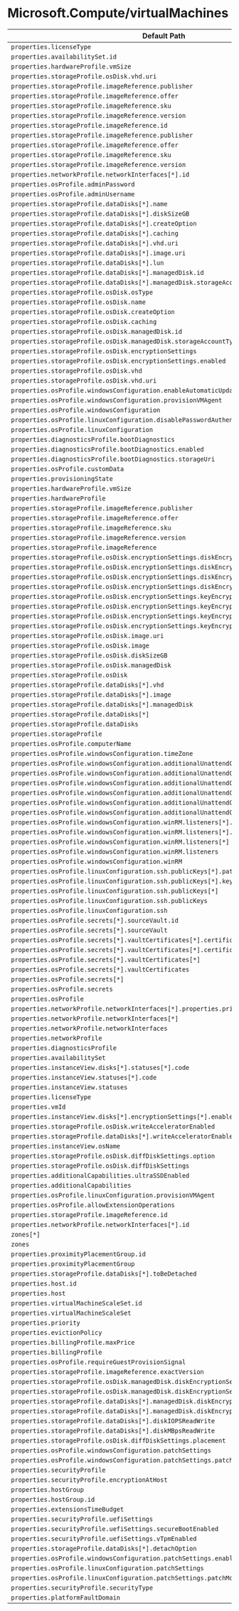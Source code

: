 # Microsoft.Compute/virtualMachines

| Default Path | Alias |
|---|---|
| `properties.licenseType` | `Microsoft.Compute/licenseType` |
| `properties.availabilitySet.id` | `Microsoft.Compute/virtualMachines/availabilitySet.id` |
| `properties.hardwareProfile.vmSize` | `Microsoft.Compute/virtualMachines/sku.name` |
| `properties.storageProfile.osDisk.vhd.uri` | `Microsoft.Compute/virtualMachines/osDisk.Uri` |
| `properties.storageProfile.imageReference.publisher` | `Microsoft.Compute/imagePublisher` |
| `properties.storageProfile.imageReference.offer` | `Microsoft.Compute/imageOffer` |
| `properties.storageProfile.imageReference.sku` | `Microsoft.Compute/imageSku` |
| `properties.storageProfile.imageReference.version` | `Microsoft.Compute/imageVersion` |
| `properties.storageProfile.imageReference.id` | `Microsoft.Compute/imageId` |
| `properties.storageProfile.imageReference.publisher` | `Microsoft.Compute/virtualMachines/imagePublisher` |
| `properties.storageProfile.imageReference.offer` | `Microsoft.Compute/virtualMachines/imageOffer` |
| `properties.storageProfile.imageReference.sku` | `Microsoft.Compute/virtualMachines/imageSku` |
| `properties.storageProfile.imageReference.version` | `Microsoft.Compute/virtualMachines/imageVersion` |
| `properties.networkProfile.networkInterfaces[*].id` | `Microsoft.Compute/virtualMachines/networkInterfaces[*].id` |
| `properties.osProfile.adminPassword` | `Microsoft.Compute/virtualMachines/osProfile.adminPassword` |
| `properties.osProfile.adminUsername` | `Microsoft.Compute/virtualMachines/osProfile.adminUsername` |
| `properties.storageProfile.dataDisks[*].name` | `Microsoft.Compute/virtualMachines/storageProfile.dataDisks[*].name` |
| `properties.storageProfile.dataDisks[*].diskSizeGB` | `Microsoft.Compute/virtualMachines/storageProfile.dataDisks[*].diskSizeGB` |
| `properties.storageProfile.dataDisks[*].createOption` | `Microsoft.Compute/virtualMachines/storageProfile.dataDisks[*].createOption` |
| `properties.storageProfile.dataDisks[*].caching` | `Microsoft.Compute/virtualMachines/storageProfile.dataDisks[*].caching` |
| `properties.storageProfile.dataDisks[*].vhd.uri` | `Microsoft.Compute/virtualMachines/storageProfile.dataDisks[*].vhd.uri` |
| `properties.storageProfile.dataDisks[*].image.uri` | `Microsoft.Compute/virtualMachines/storageProfile.dataDisks[*].image.uri` |
| `properties.storageProfile.dataDisks[*].lun` | `Microsoft.Compute/virtualMachines/storageProfile.dataDisks[*].lun` |
| `properties.storageProfile.dataDisks[*].managedDisk.id` | `Microsoft.Compute/virtualMachines/storageProfile.dataDisks[*].managedDisk.id` |
| `properties.storageProfile.dataDisks[*].managedDisk.storageAccountType` | `Microsoft.Compute/virtualMachines/storageProfile.dataDisks[*].managedDisk.storageAccountType` |
| `properties.storageProfile.osDisk.osType` | `Microsoft.Compute/virtualMachines/storageProfile.osDisk.osType` |
| `properties.storageProfile.osDisk.name` | `Microsoft.Compute/virtualMachines/storageProfile.osDisk.name` |
| `properties.storageProfile.osDisk.createOption` | `Microsoft.Compute/virtualMachines/storageProfile.osDisk.createOption` |
| `properties.storageProfile.osDisk.caching` | `Microsoft.Compute/virtualMachines/storageProfile.osDisk.caching` |
| `properties.storageProfile.osDisk.managedDisk.id` | `Microsoft.Compute/virtualMachines/storageProfile.osDisk.managedDisk.id` |
| `properties.storageProfile.osDisk.managedDisk.storageAccountType` | `Microsoft.Compute/virtualMachines/storageProfile.osDisk.managedDisk.storageAccountType` |
| `properties.storageProfile.osDisk.encryptionSettings` | `Microsoft.Compute/virtualMachines/storageProfile.osDisk.encryptionSettings` |
| `properties.storageProfile.osDisk.encryptionSettings.enabled` | `Microsoft.Compute/virtualMachines/storageProfile.osDisk.encryptionSettings.enabled` |
| `properties.storageProfile.osDisk.vhd` | `Microsoft.Compute/virtualMachines/storageProfile.osDisk.vhd` |
| `properties.storageProfile.osDisk.vhd.uri` | `Microsoft.Compute/virtualMachines/storageProfile.osDisk.vhd.uri` |
| `properties.osProfile.windowsConfiguration.enableAutomaticUpdates` | `Microsoft.Compute/virtualMachines/osProfile.windowsConfiguration.enableAutomaticUpdates` |
| `properties.osProfile.windowsConfiguration.provisionVMAgent` | `Microsoft.Compute/virtualMachines/osProfile.windowsConfiguration.provisionVMAgent` |
| `properties.osProfile.windowsConfiguration` | `Microsoft.Compute/virtualMachines/osProfile.windowsConfiguration` |
| `properties.osProfile.linuxConfiguration.disablePasswordAuthentication` | `Microsoft.Compute/virtualMachines/osProfile.linuxConfiguration.disablePasswordAuthentication` |
| `properties.osProfile.linuxConfiguration` | `Microsoft.Compute/virtualMachines/osProfile.linuxConfiguration` |
| `properties.diagnosticsProfile.bootDiagnostics` | `Microsoft.Compute/virtualMachines/diagnosticsProfile.bootDiagnostics` |
| `properties.diagnosticsProfile.bootDiagnostics.enabled` | `Microsoft.Compute/virtualMachines/diagnosticsProfile.bootDiagnostics.enabled` |
| `properties.diagnosticsProfile.bootDiagnostics.storageUri` | `Microsoft.Compute/virtualMachines/diagnosticsProfile.bootDiagnostics.storageUri` |
| `properties.osProfile.customData` | `Microsoft.Compute/virtualMachines/osProfile.customData` |
| `properties.provisioningState` | `Microsoft.Compute/virtualMachines/provisioningState` |
| `properties.hardwareProfile.vmSize` | `Microsoft.Compute/virtualMachines/hardwareProfile.vmSize` |
| `properties.hardwareProfile` | `Microsoft.Compute/virtualMachines/hardwareProfile` |
| `properties.storageProfile.imageReference.publisher` | `Microsoft.Compute/virtualMachines/storageProfile.imageReference.publisher` |
| `properties.storageProfile.imageReference.offer` | `Microsoft.Compute/virtualMachines/storageProfile.imageReference.offer` |
| `properties.storageProfile.imageReference.sku` | `Microsoft.Compute/virtualMachines/storageProfile.imageReference.sku` |
| `properties.storageProfile.imageReference.version` | `Microsoft.Compute/virtualMachines/storageProfile.imageReference.version` |
| `properties.storageProfile.imageReference` | `Microsoft.Compute/virtualMachines/storageProfile.imageReference` |
| `properties.storageProfile.osDisk.encryptionSettings.diskEncryptionKey.secretUrl` | `Microsoft.Compute/virtualMachines/storageProfile.osDisk.encryptionSettings.diskEncryptionKey.secretUrl` |
| `properties.storageProfile.osDisk.encryptionSettings.diskEncryptionKey.sourceVault.id` | `Microsoft.Compute/virtualMachines/storageProfile.osDisk.encryptionSettings.diskEncryptionKey.sourceVault.id` |
| `properties.storageProfile.osDisk.encryptionSettings.diskEncryptionKey.sourceVault` | `Microsoft.Compute/virtualMachines/storageProfile.osDisk.encryptionSettings.diskEncryptionKey.sourceVault` |
| `properties.storageProfile.osDisk.encryptionSettings.diskEncryptionKey` | `Microsoft.Compute/virtualMachines/storageProfile.osDisk.encryptionSettings.diskEncryptionKey` |
| `properties.storageProfile.osDisk.encryptionSettings.keyEncryptionKey.keyUrl` | `Microsoft.Compute/virtualMachines/storageProfile.osDisk.encryptionSettings.keyEncryptionKey.keyUrl` |
| `properties.storageProfile.osDisk.encryptionSettings.keyEncryptionKey.sourceVault.id` | `Microsoft.Compute/virtualMachines/storageProfile.osDisk.encryptionSettings.keyEncryptionKey.sourceVault.id` |
| `properties.storageProfile.osDisk.encryptionSettings.keyEncryptionKey.sourceVault` | `Microsoft.Compute/virtualMachines/storageProfile.osDisk.encryptionSettings.keyEncryptionKey.sourceVault` |
| `properties.storageProfile.osDisk.encryptionSettings.keyEncryptionKey` | `Microsoft.Compute/virtualMachines/storageProfile.osDisk.encryptionSettings.keyEncryptionKey` |
| `properties.storageProfile.osDisk.image.uri` | `Microsoft.Compute/virtualMachines/storageProfile.osDisk.image.uri` |
| `properties.storageProfile.osDisk.image` | `Microsoft.Compute/virtualMachines/storageProfile.osDisk.image` |
| `properties.storageProfile.osDisk.diskSizeGB` | `Microsoft.Compute/virtualMachines/storageProfile.osDisk.diskSizeGB` |
| `properties.storageProfile.osDisk.managedDisk` | `Microsoft.Compute/virtualMachines/storageProfile.osDisk.managedDisk` |
| `properties.storageProfile.osDisk` | `Microsoft.Compute/virtualMachines/storageProfile.osDisk` |
| `properties.storageProfile.dataDisks[*].vhd` | `Microsoft.Compute/virtualMachines/storageProfile.dataDisks[*].vhd` |
| `properties.storageProfile.dataDisks[*].image` | `Microsoft.Compute/virtualMachines/storageProfile.dataDisks[*].image` |
| `properties.storageProfile.dataDisks[*].managedDisk` | `Microsoft.Compute/virtualMachines/storageProfile.dataDisks[*].managedDisk` |
| `properties.storageProfile.dataDisks[*]` | `Microsoft.Compute/virtualMachines/storageProfile.dataDisks[*]` |
| `properties.storageProfile.dataDisks` | `Microsoft.Compute/virtualMachines/storageProfile.dataDisks` |
| `properties.storageProfile` | `Microsoft.Compute/virtualMachines/storageProfile` |
| `properties.osProfile.computerName` | `Microsoft.Compute/virtualMachines/osProfile.computerName` |
| `properties.osProfile.windowsConfiguration.timeZone` | `Microsoft.Compute/virtualMachines/osProfile.windowsConfiguration.timeZone` |
| `properties.osProfile.windowsConfiguration.additionalUnattendContent[*].passName` | `Microsoft.Compute/virtualMachines/osProfile.windowsConfiguration.additionalUnattendContent[*].passName` |
| `properties.osProfile.windowsConfiguration.additionalUnattendContent[*].componentName` | `Microsoft.Compute/virtualMachines/osProfile.windowsConfiguration.additionalUnattendContent[*].componentName` |
| `properties.osProfile.windowsConfiguration.additionalUnattendContent[*].settingName` | `Microsoft.Compute/virtualMachines/osProfile.windowsConfiguration.additionalUnattendContent[*].settingName` |
| `properties.osProfile.windowsConfiguration.additionalUnattendContent[*].content` | `Microsoft.Compute/virtualMachines/osProfile.windowsConfiguration.additionalUnattendContent[*].content` |
| `properties.osProfile.windowsConfiguration.additionalUnattendContent[*]` | `Microsoft.Compute/virtualMachines/osProfile.windowsConfiguration.additionalUnattendContent[*]` |
| `properties.osProfile.windowsConfiguration.additionalUnattendContent` | `Microsoft.Compute/virtualMachines/osProfile.windowsConfiguration.additionalUnattendContent` |
| `properties.osProfile.windowsConfiguration.winRM.listeners[*].protocol` | `Microsoft.Compute/virtualMachines/osProfile.windowsConfiguration.winRM.listeners[*].protocol` |
| `properties.osProfile.windowsConfiguration.winRM.listeners[*].certificateUrl` | `Microsoft.Compute/virtualMachines/osProfile.windowsConfiguration.winRM.listeners[*].certificateUrl` |
| `properties.osProfile.windowsConfiguration.winRM.listeners[*]` | `Microsoft.Compute/virtualMachines/osProfile.windowsConfiguration.winRM.listeners[*]` |
| `properties.osProfile.windowsConfiguration.winRM.listeners` | `Microsoft.Compute/virtualMachines/osProfile.windowsConfiguration.winRM.listeners` |
| `properties.osProfile.windowsConfiguration.winRM` | `Microsoft.Compute/virtualMachines/osProfile.windowsConfiguration.winRM` |
| `properties.osProfile.linuxConfiguration.ssh.publicKeys[*].path` | `Microsoft.Compute/virtualMachines/osProfile.linuxConfiguration.ssh.publicKeys[*].path` |
| `properties.osProfile.linuxConfiguration.ssh.publicKeys[*].keyData` | `Microsoft.Compute/virtualMachines/osProfile.linuxConfiguration.ssh.publicKeys[*].keyData` |
| `properties.osProfile.linuxConfiguration.ssh.publicKeys[*]` | `Microsoft.Compute/virtualMachines/osProfile.linuxConfiguration.ssh.publicKeys[*]` |
| `properties.osProfile.linuxConfiguration.ssh.publicKeys` | `Microsoft.Compute/virtualMachines/osProfile.linuxConfiguration.ssh.publicKeys` |
| `properties.osProfile.linuxConfiguration.ssh` | `Microsoft.Compute/virtualMachines/osProfile.linuxConfiguration.ssh` |
| `properties.osProfile.secrets[*].sourceVault.id` | `Microsoft.Compute/virtualMachines/osProfile.secrets[*].sourceVault.id` |
| `properties.osProfile.secrets[*].sourceVault` | `Microsoft.Compute/virtualMachines/osProfile.secrets[*].sourceVault` |
| `properties.osProfile.secrets[*].vaultCertificates[*].certificateUrl` | `Microsoft.Compute/virtualMachines/osProfile.secrets[*].vaultCertificates[*].certificateUrl` |
| `properties.osProfile.secrets[*].vaultCertificates[*].certificateStore` | `Microsoft.Compute/virtualMachines/osProfile.secrets[*].vaultCertificates[*].certificateStore` |
| `properties.osProfile.secrets[*].vaultCertificates[*]` | `Microsoft.Compute/virtualMachines/osProfile.secrets[*].vaultCertificates[*]` |
| `properties.osProfile.secrets[*].vaultCertificates` | `Microsoft.Compute/virtualMachines/osProfile.secrets[*].vaultCertificates` |
| `properties.osProfile.secrets[*]` | `Microsoft.Compute/virtualMachines/osProfile.secrets[*]` |
| `properties.osProfile.secrets` | `Microsoft.Compute/virtualMachines/osProfile.secrets` |
| `properties.osProfile` | `Microsoft.Compute/virtualMachines/osProfile` |
| `properties.networkProfile.networkInterfaces[*].properties.primary` | `Microsoft.Compute/virtualMachines/networkProfile.networkInterfaces[*].primary` |
| `properties.networkProfile.networkInterfaces[*]` | `Microsoft.Compute/virtualMachines/networkProfile.networkInterfaces[*]` |
| `properties.networkProfile.networkInterfaces` | `Microsoft.Compute/virtualMachines/networkProfile.networkInterfaces` |
| `properties.networkProfile` | `Microsoft.Compute/virtualMachines/networkProfile` |
| `properties.diagnosticsProfile` | `Microsoft.Compute/virtualMachines/diagnosticsProfile` |
| `properties.availabilitySet` | `Microsoft.Compute/virtualMachines/availabilitySet` |
| `properties.instanceView.disks[*].statuses[*].code` | `Microsoft.Compute/virtualMachines/instanceView.disks[*].statuses[*].code` |
| `properties.instanceView.statuses[*].code` | `Microsoft.Compute/virtualMachines/instanceView.statuses[*].code` |
| `properties.instanceView.statuses` | `Microsoft.Compute/virtualMachines/instanceView.statuses` |
| `properties.licenseType` | `Microsoft.Compute/virtualMachines/licenseType` |
| `properties.vmId` | `Microsoft.Compute/virtualMachines/vmId` |
| `properties.instanceView.disks[*].encryptionSettings[*].enabled` | `Microsoft.Compute/virtualMachines/instanceView.disks[*].encryptionSettings[*].enabled` |
| `properties.storageProfile.osDisk.writeAcceleratorEnabled` | `Microsoft.Compute/virtualMachines/storageProfile.osDisk.writeAcceleratorEnabled` |
| `properties.storageProfile.dataDisks[*].writeAcceleratorEnabled` | `Microsoft.Compute/virtualMachines/storageProfile.dataDisks[*].writeAcceleratorEnabled` |
| `properties.instanceView.osName` | `Microsoft.Compute/virtualMachines/instanceView.osName` |
| `properties.storageProfile.osDisk.diffDiskSettings.option` | `Microsoft.Compute/virtualMachines/storageProfile.osDisk.diffDiskSettings.option` |
| `properties.storageProfile.osDisk.diffDiskSettings` | `Microsoft.Compute/virtualMachines/storageProfile.osDisk.diffDiskSettings` |
| `properties.additionalCapabilities.ultraSSDEnabled` | `Microsoft.Compute/virtualMachines/additionalCapabilities.ultraSSDEnabled` |
| `properties.additionalCapabilities` | `Microsoft.Compute/virtualMachines/additionalCapabilities` |
| `properties.osProfile.linuxConfiguration.provisionVMAgent` | `Microsoft.Compute/virtualMachines/osProfile.linuxConfiguration.provisionVMAgent` |
| `properties.osProfile.allowExtensionOperations` | `Microsoft.Compute/virtualMachines/osProfile.allowExtensionOperations` |
| `properties.storageProfile.imageReference.id` | `Microsoft.Compute/virtualMachines/storageProfile.imageReference.id` |
| `properties.networkProfile.networkInterfaces[*].id` | `Microsoft.Compute/virtualMachines/networkProfile.networkInterfaces[*].id` |
| `zones[*]` | `Microsoft.Compute/virtualMachines/zones[*]` |
| `zones` | `Microsoft.Compute/virtualMachines/zones` |
| `properties.proximityPlacementGroup.id` | `Microsoft.Compute/virtualMachines/proximityPlacementGroup.id` |
| `properties.proximityPlacementGroup` | `Microsoft.Compute/virtualMachines/proximityPlacementGroup` |
| `properties.storageProfile.dataDisks[*].toBeDetached` | `Microsoft.Compute/virtualMachines/storageProfile.dataDisks[*].toBeDetached` |
| `properties.host.id` | `Microsoft.Compute/virtualMachines/host.id` |
| `properties.host` | `Microsoft.Compute/virtualMachines/host` |
| `properties.virtualMachineScaleSet.id` | `Microsoft.Compute/virtualMachines/virtualMachineScaleSet.id` |
| `properties.virtualMachineScaleSet` | `Microsoft.Compute/virtualMachines/virtualMachineScaleSet` |
| `properties.priority` | `Microsoft.Compute/virtualMachines/priority` |
| `properties.evictionPolicy` | `Microsoft.Compute/virtualMachines/evictionPolicy` |
| `properties.billingProfile.maxPrice` | `Microsoft.Compute/virtualMachines/billingProfile.maxPrice` |
| `properties.billingProfile` | `Microsoft.Compute/virtualMachines/billingProfile` |
| `properties.osProfile.requireGuestProvisionSignal` | `Microsoft.Compute/virtualMachines/osProfile.requireGuestProvisionSignal` |
| `properties.storageProfile.imageReference.exactVersion` | `Microsoft.Compute/virtualMachines/storageProfile.imageReference.exactVersion` |
| `properties.storageProfile.osDisk.managedDisk.diskEncryptionSet.id` | `Microsoft.Compute/virtualMachines/storageProfile.osDisk.managedDisk.diskEncryptionSet.id` |
| `properties.storageProfile.osDisk.managedDisk.diskEncryptionSet` | `Microsoft.Compute/virtualMachines/storageProfile.osDisk.managedDisk.diskEncryptionSet` |
| `properties.storageProfile.dataDisks[*].managedDisk.diskEncryptionSet.id` | `Microsoft.Compute/virtualMachines/storageProfile.dataDisks[*].managedDisk.diskEncryptionSet.id` |
| `properties.storageProfile.dataDisks[*].managedDisk.diskEncryptionSet` | `Microsoft.Compute/virtualMachines/storageProfile.dataDisks[*].managedDisk.diskEncryptionSet` |
| `properties.storageProfile.dataDisks[*].diskIOPSReadWrite` | `Microsoft.Compute/virtualMachines/storageProfile.dataDisks[*].diskIOPSReadWrite` |
| `properties.storageProfile.dataDisks[*].diskMBpsReadWrite` | `Microsoft.Compute/virtualMachines/storageProfile.dataDisks[*].diskMBpsReadWrite` |
| `properties.storageProfile.osDisk.diffDiskSettings.placement` | `Microsoft.Compute/virtualMachines/storageProfile.osDisk.diffDiskSettings.placement` |
| `properties.osProfile.windowsConfiguration.patchSettings` | `Microsoft.Compute/virtualMachines/osProfile.windowsConfiguration.patchSettings` |
| `properties.osProfile.windowsConfiguration.patchSettings.patchMode` | `Microsoft.Compute/virtualMachines/osProfile.windowsConfiguration.patchSettings.patchMode` |
| `properties.securityProfile` | `Microsoft.Compute/virtualMachines/securityProfile` |
| `properties.securityProfile.encryptionAtHost` | `Microsoft.Compute/virtualMachines/securityProfile.encryptionAtHost` |
| `properties.hostGroup` | `Microsoft.Compute/virtualMachines/hostGroup` |
| `properties.hostGroup.id` | `Microsoft.Compute/virtualMachines/hostGroup.id` |
| `properties.extensionsTimeBudget` | `Microsoft.Compute/virtualMachines/extensionsTimeBudget` |
| `properties.securityProfile.uefiSettings` | `Microsoft.Compute/virtualMachines/securityProfile.uefiSettings` |
| `properties.securityProfile.uefiSettings.secureBootEnabled` | `Microsoft.Compute/virtualMachines/securityProfile.uefiSettings.secureBootEnabled` |
| `properties.securityProfile.uefiSettings.vTpmEnabled` | `Microsoft.Compute/virtualMachines/securityProfile.uefiSettings.vTpmEnabled` |
| `properties.storageProfile.dataDisks[*].detachOption` | `Microsoft.Compute/virtualMachines/storageProfile.dataDisks[*].detachOption` |
| `properties.osProfile.windowsConfiguration.patchSettings.enableHotpatching` | `Microsoft.Compute/virtualMachines/osProfile.windowsConfiguration.patchSettings.enableHotpatching` |
| `properties.osProfile.linuxConfiguration.patchSettings` | `Microsoft.Compute/virtualMachines/osProfile.linuxConfiguration.patchSettings` |
| `properties.osProfile.linuxConfiguration.patchSettings.patchMode` | `Microsoft.Compute/virtualMachines/osProfile.linuxConfiguration.patchSettings.patchMode` |
| `properties.securityProfile.securityType` | `Microsoft.Compute/virtualMachines/securityProfile.securityType` |
| `properties.platformFaultDomain` | `Microsoft.Compute/virtualMachines/platformFaultDomain` |

